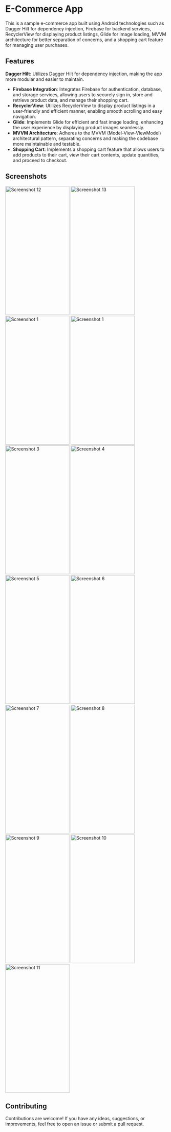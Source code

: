 # E-Commerce App
This is a sample e-commerce app built using Android technologies such as Dagger Hilt for dependency injection, Firebase for backend services, RecyclerView for displaying product listings, Glide for image loading, MVVM architecture for better separation of concerns, and a shopping cart feature for managing user purchases.

## Features
 **Dagger Hilt**: Utilizes Dagger Hilt for dependency injection, making the app more modular and easier to maintain.
- **Firebase Integration**: Integrates Firebase for authentication, database, and storage services, allowing users to securely sign in, store and retrieve product data, and manage their shopping cart.
- **RecyclerView**: Utilizes RecyclerView to display product listings in a user-friendly and efficient manner, enabling smooth scrolling and easy navigation.
- **Glide**: Implements Glide for efficient and fast image loading, enhancing the user experience by displaying product images seamlessly.
- **MVVM Architecture**: Adheres to the MVVM (Model-View-ViewModel) architectural pattern, separating concerns and making the codebase more maintainable and testable.
- **Shopping Cart**: Implements a shopping cart feature that allows users to add products to their cart, view their cart contents, update quantities, and proceed to checkout.

## Screenshots
<img src="https://github.com/MianMuzammil67/Naya-Bazar/assets/107386284/6ac8b29f-339f-49c6-a83a-cb5297dc3c63" alt="Screenshot 12" width="200" height="400">
<img src="https://github.com/MianMuzammil67/Naya-Bazar/assets/107386284/a777e74a-3379-4b78-ad53-9b8f991976c9" alt="Screenshot 13" width="200" height="400">

<img src="https://github.com/MianMuzammil67/Naya-Bazar/assets/107386284/a8d433a9-1097-48fe-9a85-0eb7ef9708c1" alt="Screenshot 1" width="200" height="400">
<img src="https://github.com/MianMuzammil67/Naya-Bazar/assets/107386284/76d8a75b-f6a9-435b-bda5-6ba53f45fdb4" alt="Screenshot 1" width="200" height="400">
<img src="https://github.com/MianMuzammil67/Naya-Bazar/assets/107386284/03db9f39-e44e-4e7e-bd65-5c89ae8e7fe7" alt="Screenshot 3" width="200" height="400">
<img src="https://github.com/MianMuzammil67/Naya-Bazar/assets/107386284/23c8065d-b9e8-4052-9541-cc7b23409069" alt="Screenshot 4" width="200" height="400">
<img src="https://github.com/MianMuzammil67/Naya-Bazar/assets/107386284/00ec5e49-3bb9-48ef-bf93-ae842110fe2c" alt="Screenshot 5" width="200" height="400">
<img src="https://github.com/MianMuzammil67/Naya-Bazar/assets/107386284/568c12a9-82f4-43b4-adc1-0973dacd024a" alt="Screenshot 6" width="200" height="400">
<img src="https://github.com/MianMuzammil67/Naya-Bazar/assets/107386284/aafddc05-ff05-4c45-a2c3-2cc91b528ec6" alt="Screenshot 7" width="200" height="400">
<img src="https://github.com/MianMuzammil67/Naya-Bazar/assets/107386284/99419b21-a1ec-4b91-a1e6-d07cba51cab3" alt="Screenshot 8" width="200" height="400">
<img src="https://github.com/MianMuzammil67/Naya-Bazar/assets/107386284/3f0ecaeb-dcd5-42e6-964e-f9f660b649a1" alt="Screenshot 9" width="200" height="400">
<img src="https://github.com/MianMuzammil67/Naya-Bazar/assets/107386284/74605141-221f-4b34-93cd-c5f4ac74158d" alt="Screenshot 10" width="200" height="400">
<img src="https://github.com/MianMuzammil67/Naya-Bazar/assets/107386284/a2ce061a-0e6c-44cf-abbd-5cdcfc8fefc0" alt="Screenshot 11" width="200" height="400">


## Contributing

Contributions are welcome! If you have any ideas, suggestions, or improvements, feel free to open an issue or submit a pull request.

